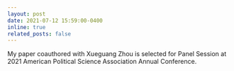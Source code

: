 ```yaml
---
layout: post
date: 2021-07-12 15:59:00-0400
inline: true
related_posts: false
---
```

My paper coauthored with Xueguang Zhou is selected for Panel Session at 2021 American Political Science Association Annual Conference.

